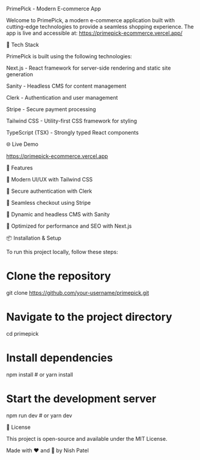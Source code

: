 PrimePick - Modern E-commerce App

Welcome to PrimePick, a modern e-commerce application built with cutting-edge technologies to provide a seamless shopping experience. The app is live and accessible at: https://primepick-ecommerce.vercel.app/

🚀 Tech Stack

PrimePick is built using the following technologies:

Next.js - React framework for server-side rendering and static site generation

Sanity - Headless CMS for content management

Clerk - Authentication and user management

Stripe - Secure payment processing

Tailwind CSS - Utility-first CSS framework for styling

TypeScript (TSX) - Strongly typed React components

🌐 Live Demo

https://primepick-ecommerce.vercel.app

📌 Features

🔹 Modern UI/UX with Tailwind CSS

🔹 Secure authentication with Clerk

🔹 Seamless checkout using Stripe

🔹 Dynamic and headless CMS with Sanity

🔹 Optimized for performance and SEO with Next.js

📦 Installation & Setup

To run this project locally, follow these steps:

# Clone the repository
git clone https://github.com/your-username/primepick.git

# Navigate to the project directory
cd primepick

# Install dependencies
npm install  # or yarn install

# Start the development server
npm run dev  # or yarn dev

📄 License

This project is open-source and available under the MIT License.

Made with ❤️ and 🧠 by Nish Patel
